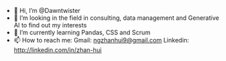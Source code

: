 - 👋 Hi, I’m @Dawntwister
- 👀 I’m looking in the field in consulting, data management and Generative AI to find out my interests
- 🌱 I’m currently learning Pandas, CSS and Scrum
- 📫 How to reach me: Gmail: ngzhanhui9@gmail.com
Linkedin: http://linkedin.com/in/zhan-hui

<!---
Dawntwister/Dawntwister is a ✨ special ✨ repository because its `README.md` (this file) appears on your GitHub profile.
You can click the Preview link to take a look at your changes.
--->
